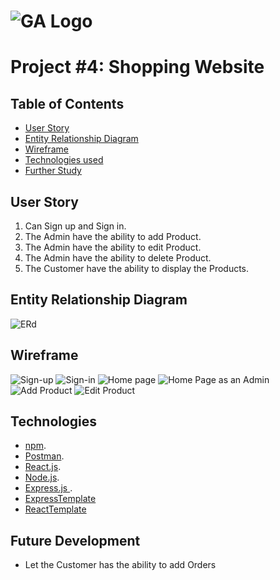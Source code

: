 # ![GA Logo](https://ga-dash.s3.amazonaws.com/production/assets/logo-9f88ae6c9c3871690e33280fcf557f33.png) 
#  Project #4: Shopping Website
 
## Table of Contents
- [User Story](#user-story)
- [Entity Relationship Diagram](#entity-relationship-diagram)
- [Wireframe](#wireframe)
- [Technologies used](#Technologies)
- [Further Study](#further-study)

## User Story 
1. Can Sign up and Sign in.
2. The Admin have the ability to add Product.
3. The Admin have the ability to edit Product.
4. The Admin have the ability to delete Product.
5. The Customer have the ability to display the Products.

## Entity Relationship Diagram
![ERd](trendSpotter.png)

## Wireframe
![Sign-up](signUp.png)
![Sign-in](signIn.png)
![Home page](homePage.png)
![Home Page as an Admin](homePage1.png)
![Add Product](addProduct.png)
![Edit Product](editProduct.png)

## Technologies
* [npm](https://www.npmjs.com/package/download).
* [Postman](https://www.getpostman.com/downloads/).
* [React.js](https://react-cn.github.io/react/downloads.html).
* [Node.js](https://nodejs.org/en/download/).
* [Express.js ](https://expressjs.com/en/starter/installing.html).
* [ExpressTemplate](https://github.com/sei-relativity/express-api-template)
* [ReactTemplate](https://github.com/sei-relativity/react-template)


## Future Development
* Let the Customer has the ability to add Orders

